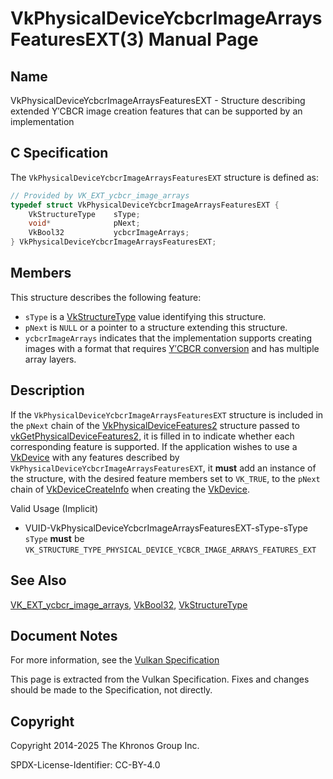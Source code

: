 # VkPhysicalDeviceYcbcrImageArraysFeaturesEXT(3) Manual Page

## Name

VkPhysicalDeviceYcbcrImageArraysFeaturesEXT - Structure describing extended Y′CBCR image creation features that can be supported by an implementation



## [](#_c_specification)C Specification

The `VkPhysicalDeviceYcbcrImageArraysFeaturesEXT` structure is defined as:

```c++
// Provided by VK_EXT_ycbcr_image_arrays
typedef struct VkPhysicalDeviceYcbcrImageArraysFeaturesEXT {
    VkStructureType    sType;
    void*              pNext;
    VkBool32           ycbcrImageArrays;
} VkPhysicalDeviceYcbcrImageArraysFeaturesEXT;
```

## [](#_members)Members

This structure describes the following feature:

- `sType` is a [VkStructureType](https://registry.khronos.org/vulkan/specs/latest/man/html/VkStructureType.html) value identifying this structure.
- `pNext` is `NULL` or a pointer to a structure extending this structure.
- []()`ycbcrImageArrays` indicates that the implementation supports creating images with a format that requires [Y′CBCR conversion](https://registry.khronos.org/vulkan/specs/latest/html/vkspec.html#formats-requiring-sampler-ycbcr-conversion) and has multiple array layers.

## [](#_description)Description

If the `VkPhysicalDeviceYcbcrImageArraysFeaturesEXT` structure is included in the `pNext` chain of the [VkPhysicalDeviceFeatures2](https://registry.khronos.org/vulkan/specs/latest/man/html/VkPhysicalDeviceFeatures2.html) structure passed to [vkGetPhysicalDeviceFeatures2](https://registry.khronos.org/vulkan/specs/latest/man/html/vkGetPhysicalDeviceFeatures2.html), it is filled in to indicate whether each corresponding feature is supported. If the application wishes to use a [VkDevice](https://registry.khronos.org/vulkan/specs/latest/man/html/VkDevice.html) with any features described by `VkPhysicalDeviceYcbcrImageArraysFeaturesEXT`, it **must** add an instance of the structure, with the desired feature members set to `VK_TRUE`, to the `pNext` chain of [VkDeviceCreateInfo](https://registry.khronos.org/vulkan/specs/latest/man/html/VkDeviceCreateInfo.html) when creating the [VkDevice](https://registry.khronos.org/vulkan/specs/latest/man/html/VkDevice.html).

Valid Usage (Implicit)

- [](#VUID-VkPhysicalDeviceYcbcrImageArraysFeaturesEXT-sType-sType)VUID-VkPhysicalDeviceYcbcrImageArraysFeaturesEXT-sType-sType  
  `sType` **must** be `VK_STRUCTURE_TYPE_PHYSICAL_DEVICE_YCBCR_IMAGE_ARRAYS_FEATURES_EXT`

## [](#_see_also)See Also

[VK\_EXT\_ycbcr\_image\_arrays](https://registry.khronos.org/vulkan/specs/latest/man/html/VK_EXT_ycbcr_image_arrays.html), [VkBool32](https://registry.khronos.org/vulkan/specs/latest/man/html/VkBool32.html), [VkStructureType](https://registry.khronos.org/vulkan/specs/latest/man/html/VkStructureType.html)

## [](#_document_notes)Document Notes

For more information, see the [Vulkan Specification](https://registry.khronos.org/vulkan/specs/latest/html/vkspec.html#VkPhysicalDeviceYcbcrImageArraysFeaturesEXT)

This page is extracted from the Vulkan Specification. Fixes and changes should be made to the Specification, not directly.

## [](#_copyright)Copyright

Copyright 2014-2025 The Khronos Group Inc.

SPDX-License-Identifier: CC-BY-4.0